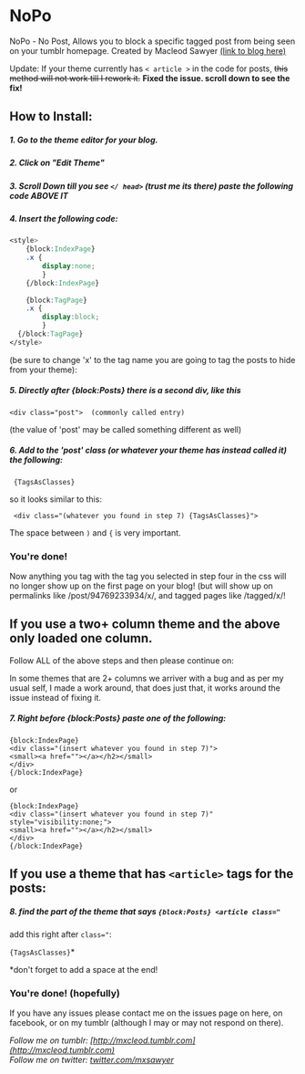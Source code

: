 NoPo
====

NoPo - No Post, Allows you to block a specific tagged post from being seen on your tumblr homepage. 
Created by Macleod Sawyer [(link to blog  here)](http://mxcleod.tumblr.com/)

Update: If your theme currently has <code>< article ></code> in the code for posts, ~~this method will not work till I rework it.~~ **Fixed the issue. scroll down to see the fix!**

## How to Install: 
##### 1. Go to the theme editor for your blog. 
##### 2. Click on "Edit Theme"
##### 3. Scroll Down till you see <code></ head></code> (trust me its there) paste the following code ABOVE IT
##### 4. Insert the following code:
```css
<style>
    {block:IndexPage} 
    .x {
        display:none;
        }
    {/block:IndexPage}
    
    {block:TagPage}
    .x {
        display:block;
        }
  {/block:TagPage}
</style>
```
(be sure to change 'x' to the tag name you are going to tag the posts to hide from your theme):

##### 5. Directly after {block:Posts} there is a second div, like this
```
<div class="post">  (commonly called entry)
```
(the value of 'post' may be called something different as well)
##### 6. Add to the 'post' class (or whatever your theme has instead called it) the following:
```
 {TagsAsClasses}
```
so it looks similar to this:
```
 <div class="(whatever you found in step 7) {TagsAsClasses}">
```
The space between <code>)</code> and <code>{</code> is very important.
### You're done! 

Now anything you tag with the tag you selected in step four in the css will no longer show up on the first page on your blog! (but will show up on permalinks like /post/94769233934/x/, and tagged pages like /tagged/x/!  

## If you use a two+ column theme and the above only loaded one column.

Follow ALL of the above steps and then please continue on: 

In some themes that are 2+ columns we arriver with a bug and as per my usual self, I made a work around, that does just that, it works around the issue instead of fixing it.

##### 7. Right before {block:Posts} paste one of the following:
```
{block:IndexPage}
<div class="(insert whatever you found in step 7)">
<small><a href=""></a></h2></small>
</div>
{/block:IndexPage}
```
or
```
{block:IndexPage}
<div class="(insert whatever you found in step 7)" style="visibility:none;">
<small><a href=""></a></h2></small>
</div>
{/block:IndexPage}
```

## If you use a theme that has ```<article>``` tags for the posts:

##### 8. find the part of the theme that says ```{block:Posts} <article class="```

add this right after ```class="```:

```{TagsAsClasses}```* 

*don't forget to add a space at the end! 


### You're done! (hopefully)

If you have any issues please contact me on the issues page on here, on facebook, or on my tumblr (although I may or may not respond on there).

*Follow me on tumblr: [http://mxcleod.tumblr.com](http://mxcleod.tumblr.com)* <br>
*Follow me on twitter: [twitter.com/mxsawyer](http://twitter.com/mxsawyer)*

